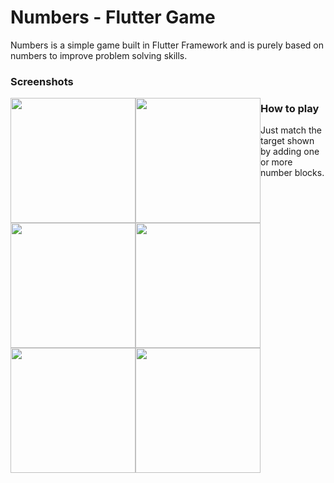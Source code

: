 # Numbers - Flutter Game

Numbers is a simple game built in Flutter Framework and is purely based on numbers to improve problem solving skills.

### Screenshots

<div>
<img style="float:left;" src="https://user-images.githubusercontent.com/6559664/62287369-5a43a000-b477-11e9-9fdd-74e28b7b17a8.png" width="200" height="200"/>
<img style="float:left; left: 60px" src="https://user-images.githubusercontent.com/6559664/62287367-5a43a000-b477-11e9-989c-3003f6d992bd.png" width="200" height="200"/>
<img style="float:left; left: 60px" src="https://user-images.githubusercontent.com/6559664/62287365-59ab0980-b477-11e9-876c-b40cb83d592b.png" width="200" height="200"/>
<img style="float:left; left: 60px" src="https://user-images.githubusercontent.com/6559664/62287364-59ab0980-b477-11e9-8ee1-be59c6c75c03.png" width="200" height="200"/>
<img style="float:left; left: 60px" src="https://user-images.githubusercontent.com/6559664/62287363-59127300-b477-11e9-8ee5-75b76c049991.png" width="200" height="200"/>
<img style="float:left; left: 60px" src="https://user-images.githubusercontent.com/6559664/62287362-59127300-b477-11e9-9433-a6146dd5edcb.png" width="200" height="200"/>
</div>


### How to play

Just match the target shown by adding one or more number blocks.

